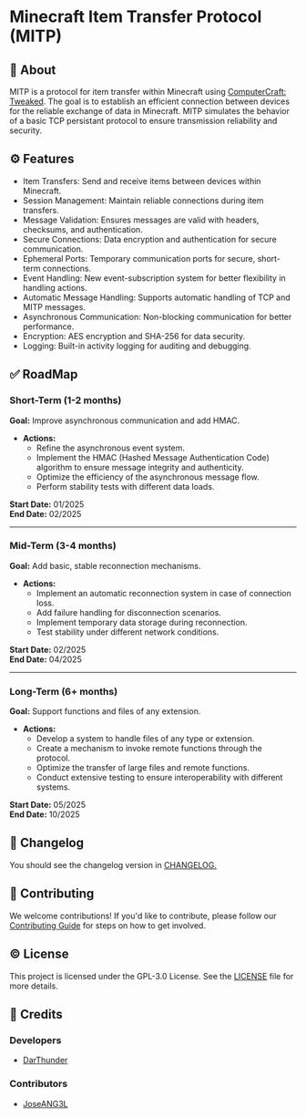 # Minecraft Item Transfer Protocol (MITP)
## 🔎 About
MITP is a protocol for item transfer within Minecraft using [ComputerCraft: Tweaked](https://github.com/cc-tweaked/CC-Tweaked). The goal is to establish an efficient connection between devices for the reliable exchange of data in Minecraft. MITP simulates the behavior of a basic TCP persistant protocol to ensure transmission reliability and security.

## ⚙️ Features
- Item Transfers: Send and receive items between devices within Minecraft.
- Session Management: Maintain reliable connections during item transfers.
- Message Validation: Ensures messages are valid with headers, checksums, and authentication.
- Secure Connections: Data encryption and authentication for secure communication.
- Ephemeral Ports: Temporary communication ports for secure, short-term connections.
- Event Handling: New event-subscription system for better flexibility in handling actions.
- Automatic Message Handling: Supports automatic handling of TCP and MITP messages.
- Asynchronous Communication: Non-blocking communication for better performance.
- Encryption: AES encryption and SHA-256 for data security.
- Logging: Built-in activity logging for auditing and debugging.

## ✅ RoadMap
### Short-Term (1-2 months)
**Goal:** Improve asynchronous communication and add HMAC.

- **Actions:**
  - Refine the asynchronous event system.
  - Implement the HMAC (Hashed Message Authentication Code) algorithm to ensure message integrity and authenticity.
  - Optimize the efficiency of the asynchronous message flow.
  - Perform stability tests with different data loads.

**Start Date:** 01/2025  
**End Date:** 02/2025

---

### Mid-Term (3-4 months)
**Goal:** Add basic, stable reconnection mechanisms.

- **Actions:**
  - Implement an automatic reconnection system in case of connection loss.
  - Add failure handling for disconnection scenarios.
  - Implement temporary data storage during reconnection.
  - Test stability under different network conditions.

**Start Date:** 02/2025  
**End Date:** 04/2025

---

### Long-Term (6+ months)
**Goal:** Support functions and files of any extension.

- **Actions:**
  - Develop a system to handle files of any type or extension.
  - Create a mechanism to invoke remote functions through the protocol.
  - Optimize the transfer of large files and remote functions.
  - Conduct extensive testing to ensure interoperability with different systems.

**Start Date:** 05/2025  
**End Date:** 10/2025

## 🧾 Changelog
You should see the changelog version in [CHANGELOG.](./CHANGELOG.md)

## 🤝 Contributing
We welcome contributions! If you'd like to contribute, please follow our [Contributing Guide](CONTRIBUTING.md) for steps on how to get involved.

## © License
This project is licensed under the GPL-3.0 License. See the [LICENSE](./LICENSE) file for more details.

## 💎 Credits
### Developers
- [DarThunder](https://github.com/DarThunder)

### Contributors
- [JoseANG3L](https://github.com/JoseANG3L)
